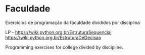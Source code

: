 # Faculdade
Exercícios de programação da faculdade divididos por disciplina

LP - https://wiki.python.org.br/EstruturaSequencial<br>
     https://wiki.python.org.br/EstruturaDeDecisao

Programming exercises for college divided by discipline.
